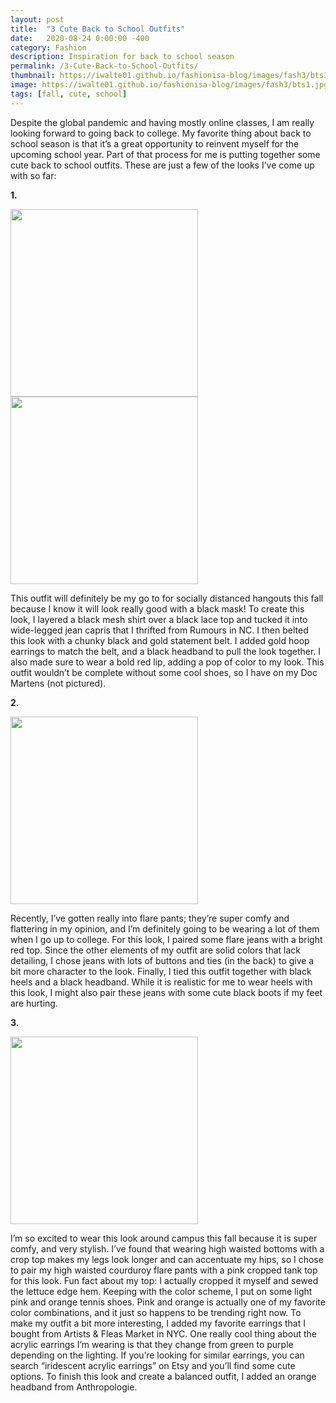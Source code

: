 ```yaml
---
layout: post
title:  "3 Cute Back to School Outfits"
date:   2020-08-24 0:00:00 -400
category: Fashion
description: Inspiration for back to school season
permalink: /3-Cute-Back-to-School-Outfits/
thumbnail: https://iwalte01.github.io/fashionisa-blog/images/fash3/bts1.jpg
image: https://iwalte01.github.io/fashionisa-blog/images/fash3/bts1.jpg
tags: [fall, cute, school]
---
```

<style>
.lst-item {
	font-weight: bold;
}
</style>

Despite the global pandemic and having mostly online classes, I am really looking forward to going back to college. My favorite thing about back to school season is that it’s a great opportunity to reinvent myself for the upcoming school year. Part of that process for me is putting together some cute back to school outfits. These are just a few of the looks I’ve come up with so far:

<p class="lst-item">1.</p>
<img src="/fashionisa-blog/images/fash3/bts_thumbnail.jpg" height="300px">
<img src="/fashionisa-blog/images/fash3/bts1.jpg" height="300px">

This outfit will definitely be my go to for socially distanced hangouts this fall because I know it will look really good with a black mask! To create this look, I layered a black mesh shirt over a black lace top and tucked it into wide-legged jean capris that I thrifted from Rumours in NC. I then belted this look with a chunky black and gold statement belt. I added gold hoop earrings to match the belt, and a black headband to pull the look together. I also made sure to wear a bold red lip, adding a pop of color to my look. This outfit wouldn’t be complete without some cool shoes, so I have on my Doc Martens (not pictured).

<p class="lst-item">2.</p>
<img src="/fashionisa-blog/images/fash3/bts2.jpg" height="300px">

Recently, I’ve gotten really into flare pants; they’re super comfy and flattering in my opinion, and I’m definitely going to be wearing a lot of them when I go up to college. For this look, I paired some flare jeans with a bright red top. Since the other elements of my outfit are solid colors that lack detailing, I chose jeans with lots of buttons and ties (in the back) to give a bit more character to the look. Finally, I tied this outfit together with black heels and a black headband. While it is realistic for me to wear heels with this look, I might also pair these jeans with some cute black boots if my feet are hurting. 

<p class="lst-item">3.</p>
<img src="/fashionisa-blog/images/fash3/bts3.jpg" height="300px">

I’m so excited to wear this look around campus this fall because it is super comfy, and very stylish. I’ve found that wearing high waisted bottoms with a crop top makes my legs look longer and can accentuate my hips, so I chose to pair my high waisted courduroy flare pants with a pink cropped tank top for this look. Fun fact about my top: I actually cropped it myself and sewed the lettuce edge hem. Keeping with the color scheme, I put on some light pink and orange tennis shoes. Pink and orange is actually one of my favorite color combinations, and it just so happens to be trending right now. To make my outfit a bit more interesting, I added my favorite earrings that I bought from Artists & Fleas Market in NYC. One really cool thing about the acrylic earrings I’m wearing is that they change from green to purple depending on the lighting. If you’re looking for similar earrings, you can search “iridescent acrylic earrings” on Etsy and you’ll find some cute options. To finish this look and create a balanced outfit, I added an orange headband from Anthropologie.